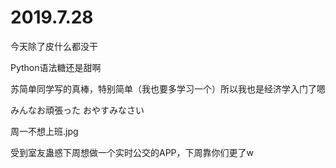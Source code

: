 # 2019.7.28
今天除了皮什么都没干

Python语法糖还是甜啊

苏简单同学写的真棒，特别简单（我也要多学习一个）所以我也是经济学入门了嗯

みんなお頑張った おやすみなさい

周一不想上班.jpg

受到室友蛊惑下周想做一个实时公交的APP，下周靠你们更了w